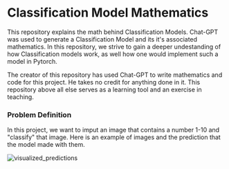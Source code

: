 Classification Model Mathematics
================================
This repository explains the math behind Classification Models. 
Chat-GPT was used to generate a Classification Model and its it's associated mathematics. 
In this repository, we strive to gain a deeper undestanding of how Classification models work, 
as well how one would implement such a model in Pytorch.

The creator of this repository has used Chat-GPT to write mathematics and code for this project. 
He takes no credit for anything done in it.
This repository above all else serves as a learning tool and an exercise in teaching.

### Problem Definition
In this project, we want to imput an image that contains a number 1-10 and "classify" that image. 
Here is an example of images and the prediction that the model made with them.

![visualized_predictions](https://github.com/user-attachments/assets/b114738e-7adc-46f2-bea6-b11b95d53d41)

